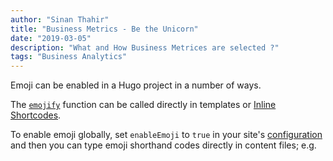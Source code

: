 ```yaml
---
author: "Sinan Thahir"
title: "Business Metrics - Be the Unicorn"
date: "2019-03-05"
description: "What and How Business Metrices are selected ?"
tags: "Business Analytics"
---
```


Emoji can be enabled in a Hugo project in a number of ways. 
<!--more-->
The [`emojify`](https://gohugo.io/functions/emojify/) function can be called directly in templates or [Inline Shortcodes](https://gohugo.io/templates/shortcode-templates/#inline-shortcodes). 

To enable emoji globally, set `enableEmoji` to `true` in your site's [configuration](https://gohugo.io/getting-started/configuration/) and then you can type emoji shorthand codes directly in content files; e.g.

